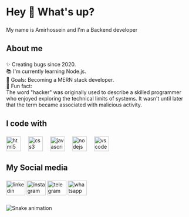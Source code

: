 <h1 align="left">Hey 👋 What's up?</h1>

###

<p align="left">My name is Amirhossein and I'm a Backend developer</p>

###

<h2 align="left">About me</h2>

###

<p align="left">✨ Creating bugs since 2020.<br>📚 I'm currently learning Node.js.<br>🎯 Goals: Becoming a MERN stack developer.<br>🎲 Fun fact: <br>The word "hacker" was originally used to describe a skilled programmer who enjoyed exploring the technical limits of systems. It wasn't until later that the term became associated with malicious activity.</p>

###

<h2 align="left">I code with</h2>

###

<div align="left">
  <img src="https://cdn.jsdelivr.net/gh/devicons/devicon/icons/html5/html5-original.svg" height="40" alt="html5 logo"  />
  <img width="12" />
  <img src="https://cdn.jsdelivr.net/gh/devicons/devicon/icons/css3/css3-original.svg" height="40" alt="css3 logo"  />
  <img width="12" />
  <img src="https://cdn.jsdelivr.net/gh/devicons/devicon/icons/javascript/javascript-original.svg" height="40" alt="javascript logo"  />
  <img width="12" />
  <img src="https://cdn.jsdelivr.net/gh/devicons/devicon/icons/nodejs/nodejs-original.svg" height="40" alt="nodejs logo"  />
  <img width="12" />
  <img src="https://cdn.jsdelivr.net/gh/devicons/devicon/icons/vscode/vscode-original.svg" height="40" alt="vscode logo"  />
</div>

###

<h2 align="left">My Social media</h2>

###

<div align="left">
  <img src="https://raw.githubusercontent.com/maurodesouza/profile-readme-generator/master/src/assets/icons/social/linkedin/default.svg" width="52" height="40" alt="linkedin logo"  />
  <img src="https://raw.githubusercontent.com/maurodesouza/profile-readme-generator/master/src/assets/icons/social/instagram/default.svg" width="52" height="40" alt="instagram logo"  />
  <img src="https://raw.githubusercontent.com/maurodesouza/profile-readme-generator/master/src/assets/icons/social/telegram/default.svg" width="52" height="40" alt="telegram logo"  />
  <img src="https://raw.githubusercontent.com/maurodesouza/profile-readme-generator/master/src/assets/icons/social/whatsapp/default.svg" width="52" height="40" alt="whatsapp logo"  />
</div>

###

<img src="https://raw.githubusercontent.com/Amirhossein-parsi/Amirhossein-parsi/output/snake.svg](https://github.com/Amirhossein-parsi/Amirhossein-parsi/blob/3468d545b8af4e696168815785450d0437558105/snake.yml" alt="Snake animation" />

###
